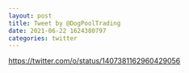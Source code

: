 ```yaml
--- 
layout: post 
title: Tweet by @DogPoolTrading 
date: 2021-06-22 1624380797 
categories: twitter 
--- 
```

https://twitter.com/o/status/1407381162960429056